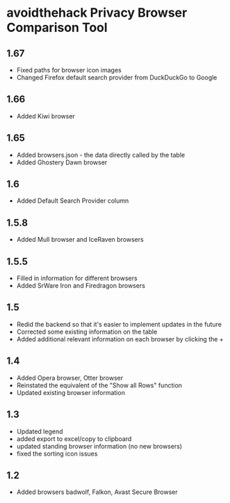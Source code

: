 # avoidthehack Privacy Browser Comparison Tool
## 1.67
* Fixed paths for browser icon images
* Changed Firefox default search provider from DuckDuckGo to Google

## 1.66
* Added Kiwi browser

## 1.65
* Added browsers.json - the data directly called by the table
* Added Ghostery Dawn browser
## 1.6
* Added Default Search Provider column

## 1.5.8
* Added Mull browser and IceRaven browsers

## 1.5.5
* Filled in information for different browsers
* Added SrWare Iron and Firedragon browsers

## 1.5
* Redid the backend so that it's easier to implement updates in the future
* Corrected some existing information on the table
* Added additional relevant information on each browser by clicking the +

## 1.4
* Added Opera browser, Otter browser
* Reinstated the equivalent of the "Show all Rows" function
* Updated existing browser information

## 1.3
* Updated legend
* added export to excel/copy to clipboard
* updated standing browser information (no new browsers)
* fixed the sorting icon issues

## 1.2
* Added browsers badwolf, Falkon, Avast Secure Browser
